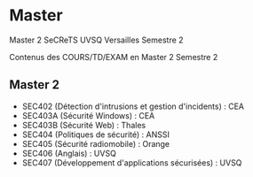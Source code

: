 # Master

Master 2 SeCReTS UVSQ Versailles Semestre 2

Contenus des COURS/TD/EXAM en Master 2 Semestre 2

## Master 2 

- SEC402 (Détection d'intrusions et gestion d'incidents) : CEA
- SEC403A (Sécurité Windows) : CEA
- SEC403B (Sécurité Web) : Thales
- SEC404 (Politiques de sécurité) : ANSSI
- SEC405 (Sécurité radiomobile) : Orange
- SEC406 (Anglais) : UVSQ
- SEC407 (Développement d'applications sécurisées) : UVSQ

